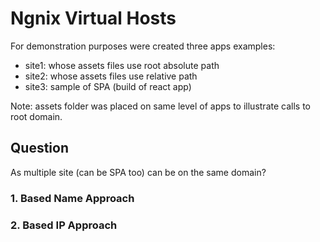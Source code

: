 # Ngnix Virtual Hosts

For demonstration purposes were created three apps examples:
- site1: whose assets files use root absolute path
- site2: whose assets files use relative path
- site3: sample of SPA (build of react app) 

Note: assets folder was placed on same level of apps to illustrate calls to root domain.

## Question
As multiple site (can be SPA too) can be on the same domain?

### 1. Based Name Approach

### 2. Based IP Approach